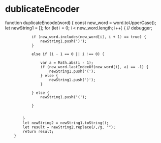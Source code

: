 # dublicateEncoder



function duplicateEncode(word) {
            const new_word = word.toUpperCase();
            let newString1 = [];
            for (let i = 0; i < new_word.length; i++) {
                // debugger;

                if (new_word.includes(new_word[i], i + 1) == true) {
                    newString1.push(')');
                }

                else if (i - 1 == 0 || i !== 0) {

                    var a = Math.abs(i - 1);
                    if (new_word.lastIndexOf(new_word[i], a) == -1) {
                        newString1.push('(');
                    } else {
                        newString1.push(')');
                    }

                } else {
                    newString1.push('(');

                }


            }
            let newString2 = newString1.toString();
            let result = newString2.replace(/,/g, "");
            return result;
        }
